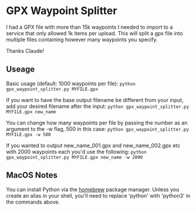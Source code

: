 # GPX Waypoint Splitter

I had a GPX file with more than 15k waypoints I needed to import to a service that only allowed 1k items per upload. This will split a gpx file into multiple files containing however many waypoints you specify.

Thanks Claude!

## Useage

Basic usage (default: 1000 waypoints per file):
`python gpx_waypoint_splitter.py MYFILE.gpx`

If you want to have the base output filename be different from your input, add your desired filename after the input:
`python gpx_waypoint_splitter.py MYFILE.gpx new_name`

You can change how many waypoints per file by passing the number as an argument to the -w flag, 500 in this case:
`python gpx_waypoint_splitter.py MYFILE.gpx -w 500`

If you wanted to output new_name_001.gpx and new_name_002.gpx etc with 2000 waypoints each you'd use the following:
`python gpx_waypoint_splitter.py MYFILE.gpx new_name -w 2000`

## MacOS Notes

You can install Python via the [homebrew](https://brew.sh/) package manager. Unless you create an alias in your shell, you'll need to replace 'python' with 'python3' in the commands above.